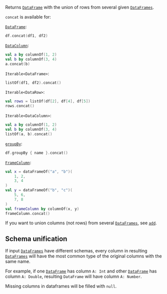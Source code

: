 [//]: # (title: concat)

<!---IMPORT org.jetbrains.kotlinx.dataframe.samples.api.Modify-->

Returns [`DataFrame`](DataFrame.md) with the union of rows from several given [`DataFrames`](DataFrame.md).

`concat` is available for:

[`DataFrame`](DataFrame.md):

<!---FUN concatDfs-->

```kotlin
df.concat(df1, df2)
```

<!---END-->

[`DataColumn`](DataColumn.md):

<!---FUN concatColumns-->

```kotlin
val a by columnOf(1, 2)
val b by columnOf(3, 4)
a.concat(b)
```

<!---END-->

`Iterable<DataFrame>`:

<!---FUN concatIterable-->

```kotlin
listOf(df1, df2).concat()
```

<!---END-->

`Iterable<DataRow>`:

<!---FUN concatRows-->

```kotlin
val rows = listOf(df[2], df[4], df[5])
rows.concat()
```

<!---END-->

`Iterable<DataColumn>`:

<!---FUN concatColumnsIterable-->

```kotlin
val a by columnOf(1, 2)
val b by columnOf(3, 4)
listOf(a, b).concat()
```

<!---END-->

[`groupBy`](groupBy.md#transformation):

<!---FUN concatGroupBy-->

```kotlin
df.groupBy { name }.concat()
```

<dataFrame src="org.jetbrains.kotlinx.dataframe.samples.api.Modify.concatGroupBy.html"/>
<!---END-->

[`FrameColumn`](DataColumn.md#framecolumn):

<!---FUN concatFrameColumn-->

```kotlin
val x = dataFrameOf("a", "b")(
    1, 2,
    3, 4
)
val y = dataFrameOf("b", "c")(
    5, 6,
    7, 8
)
val frameColumn by columnOf(x, y)
frameColumn.concat()
```

<!---END-->

If you want to union columns (not rows) from several [`DataFrames`](DataFrame.md), see [`add`](add.md).

## Schema unification

If input [`DataFrames`](DataFrame.md) have different schemas, every column in resulting [`DataFrames`](DataFrame.md) will have the most common type of the original columns with the same name. 

For example, if one [`DataFrame`](DataFrame.md) has column `A: Int` and other [`DataFrame`](DataFrame.md) has column `A: Double`, resulting `DataFrame` will have column `A: Number`.

Missing columns in dataframes will be filled with `null`.
